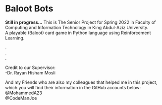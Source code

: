 # Baloot Bots
<strong>Still in progress...</strong>
This is The Senior Project for Spring 2022 in Faculty of Computing and Information Technology in King Abdul-Aziz University.
<br>A playable (Baloot) card game in Python language using Reinforcement Learning.

.<br>
.<br>
.

Credit to our Supervisor:<br>
-Dr. Rayan Hisham Mosli

And my Friends who are also my colleagues that helped me in this project, which you will find their information in the GitHub accounts below:
<br>@MohammedA23
<br>@CodeManJoe

